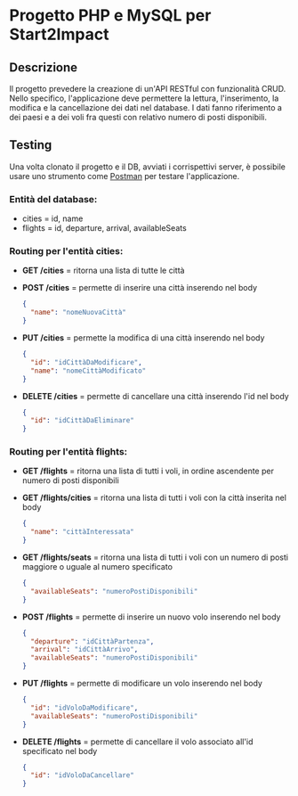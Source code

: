 # Progetto PHP e MySQL per Start2Impact

## Descrizione

Il progetto prevedere la creazione di un'API RESTful con funzionalità CRUD. Nello specifico, l'applicazione deve permettere la lettura, l'inserimento, la modifica e la cancellazione dei dati nel database. I dati fanno riferimento a dei paesi e a dei voli fra questi con relativo numero di posti disponibili.

## Testing

Una volta clonato il progetto e il DB, avviati i corrispettivi server, è possibile usare uno strumento come [Postman](https://www.postman.com/) per testare l'applicazione.

### Entità del database:

- cities = id, name
- flights = id, departure, arrival, availableSeats

### Routing per l'entità **cities**:

- **GET /cities** = ritorna una lista di tutte le città
- **POST /cities** = permette di inserire una città inserendo nel body
  ```json
  {
    "name": "nomeNuovaCittà"
  }
  ```
- **PUT /cities** = permette la modifica di una città inserendo nel body

  ```json
  {
    "id": "idCittàDaModificare",
    "name": "nomeCittàModificato"
  }
  ```

- **DELETE /cities** = permette di cancellare una città inserendo l'id nel body
  ```json
  {
    "id": "idCittàDaEliminare"
  }
  ```

### Routing per l'entità **flights**:

- **GET /flights** = ritorna una lista di tutti i voli, in ordine ascendente per numero di posti disponibili
- **GET /flights/cities** = ritorna una lista di tutti i voli con la città inserita nel body

  ```json
  {
    "name": "cittàInteressata"
  }
  ```

- **GET /flights/seats** = ritorna una lista di tutti i voli con un numero di posti maggiore o uguale al numero specificato

  ```json
  {
    "availableSeats": "numeroPostiDisponibili"
  }
  ```

- **POST /flights** = permette di inserire un nuovo volo inserendo nel body
  ```json
  {
    "departure": "idCittàPartenza",
    "arrival": "idCittàArrivo",
    "availableSeats": "numeroPostiDisponibili"
  }
  ```
- **PUT /flights** = permette di modificare un volo inserendo nel body

  ```json
  {
    "id": "idVoloDaModificare",
    "availableSeats": "numeroPostiDisponibili"
  }
  ```

- **DELETE /flights** = permette di cancellare il volo associato all'id specificato nel body

  ```json
  {
    "id": "idVoloDaCancellare"
  }
  ```
